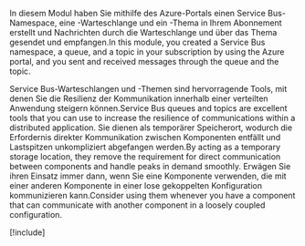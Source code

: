 <span data-ttu-id="be7cd-101">In diesem Modul haben Sie mithilfe des Azure-Portals einen Service Bus-Namespace, eine -Warteschlange und ein -Thema in Ihrem Abonnement erstellt und Nachrichten durch die Warteschlange und über das Thema gesendet und empfangen.</span><span class="sxs-lookup"><span data-stu-id="be7cd-101">In this module, you created a Service Bus namespace, a queue, and a topic in your subscription by using the Azure portal, and you sent and received messages through the queue and the topic.</span></span>

<span data-ttu-id="be7cd-102">Service Bus-Warteschlangen und -Themen sind hervorragende Tools, mit denen Sie die Resilienz der Kommunikation innerhalb einer verteilten Anwendung steigern können.</span><span class="sxs-lookup"><span data-stu-id="be7cd-102">Service Bus queues and topics are excellent tools that you can use to increase the resilience of communications within a distributed application.</span></span> <span data-ttu-id="be7cd-103">Sie dienen als temporärer Speicherort, wodurch die Erfordernis direkter Kommunikation zwischen Komponenten entfällt und Lastspitzen unkompliziert abgefangen werden.</span><span class="sxs-lookup"><span data-stu-id="be7cd-103">By acting as a temporary storage location, they remove the requirement for direct communication between components and handle peaks in demand smoothly.</span></span> <span data-ttu-id="be7cd-104">Erwägen Sie ihren Einsatz immer dann, wenn Sie eine Komponente verwenden, die mit einer anderen Komponente in einer lose gekoppelten Konfiguration kommunizieren kann.</span><span class="sxs-lookup"><span data-stu-id="be7cd-104">Consider using them whenever you have a component that can communicate with another component in a loosely coupled configuration.</span></span>

[!include[](../../../includes/azure-sandbox-cleanup.md)]